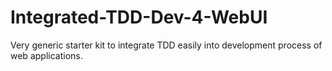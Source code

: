 # Integrated-TDD-Dev-4-WebUI
Very generic starter kit to integrate TDD easily into development process of web applications.
